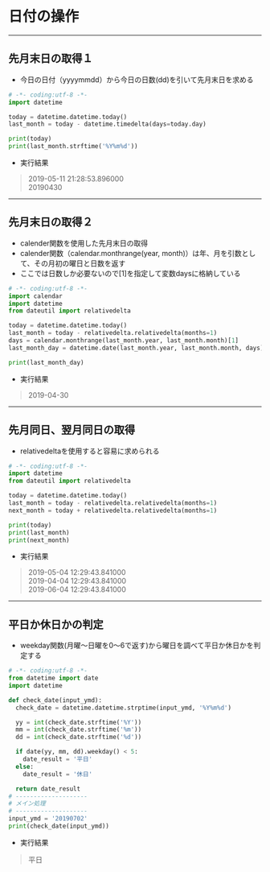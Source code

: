 # 日付の操作  

***
## 先月末日の取得１  
*  今日の日付（yyyymmdd）から今日の日数(dd)を引いて先月末日を求める
```python
# -*- coding:utf-8 -*-
import datetime

today = datetime.datetime.today()
last_month = today - datetime.timedelta(days=today.day)

print(today)
print(last_month.strftime('%Y%m%d'))
```

* 実行結果
> 2019-05-11 21:28:53.896000  
> 20190430  


***
## 先月末日の取得２  
* calender関数を使用した先月末日の取得
* calender関数（calendar.monthrange(year, month)）は年、月を引数として、その月初の曜日と日数を返す
* ここでは日数しか必要ないので[1]を指定して変数daysに格納している
```python
# -*- coding:utf-8 -*-
import calendar
import datetime
from dateutil import relativedelta

today = datetime.datetime.today()
last_month = today - relativedelta.relativedelta(months=1)
days = calendar.monthrange(last_month.year, last_month.month)[1]
last_month_day = datetime.date(last_month.year, last_month.month, days)

print(last_month_day)
```

* 実行結果
> 2019-04-30  

***
## 先月同日、翌月同日の取得  
* relativedeltaを使用すると容易に求められる
```python
# -*- coding:utf-8 -*-
import datetime
from dateutil import relativedelta

today = datetime.datetime.today()
last_month = today - relativedelta.relativedelta(months=1)
next_month = today + relativedelta.relativedelta(months=1)

print(today)
print(last_month)
print(next_month)
```

* 実行結果
> 2019-05-04 12:29:43.841000  
> 2019-04-04 12:29:43.841000  
> 2019-06-04 12:29:43.841000  

***
## 平日か休日かの判定  
* weekday関数(月曜～日曜を0～6で返す)から曜日を調べて平日か休日かを判定する
```python
# -*- coding:utf-8 -*-
from datetime import date
import datetime

def check_date(input_ymd):
  check_date = datetime.datetime.strptime(input_ymd, '%Y%m%d')

  yy = int(check_date.strftime('%Y'))
  mm = int(check_date.strftime('%m'))
  dd = int(check_date.strftime('%d'))

  if date(yy, mm, dd).weekday() < 5:
    date_result = '平日'
  else:
    date_result = '休日'

  return date_result
# --------------------
# メイン処理
# --------------------
input_ymd = '20190702'
print(check_date(input_ymd))
```

* 実行結果
> 平日  
